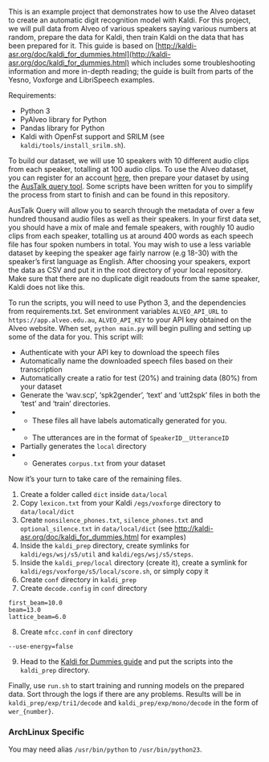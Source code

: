 This is an example project that demonstrates how to use the Alveo dataset to create an automatic digit recognition model with Kaldi. For this project, we will pull data from Alveo of various speakers saying various numbers at random, prepare the data for Kaldi, then train Kaldi on the data that has been prepared for it. This guide is based on [http://kaldi-asr.org/doc/kaldi_for_dummies.html](http://kaldi-asr.org/doc/kaldi_for_dummies.html) which includes some troubleshooting information and more in-depth reading; the guide is built from parts of the Yesno, Voxforge and LibriSpeech examples.

Requirements:
- Python 3
- PyAlveo library for Python
- Pandas library for Python
- Kaldi with OpenFst support and SRILM (see `kaldi/tools/install_srilm.sh`).

To build our dataset, we will use 10 speakers with 10 different audio clips from each speaker, totalling at 100 audio clips. To use the Alveo dataset, you can register for an account [here](http://app.alveo.edu.au/), then prepare your dataset by using the [AusTalk query tool](https://austalk-query.apps.alveo.edu.au/). Some scripts have been written for you to simplify the process from start to finish and can be found in this repository.

AusTalk Query will allow you to search through the metadata of over a few hundred thousand audio files as well as their speakers. In your first data set, you should have a mix of male and female speakers, with roughly 10 audio clips from each speaker, totalling us at around 400 words as each speech file has four spoken numbers in total. You may wish to use a less variable dataset by keeping the speaker age fairly narrow (e.g 18-30) with the speaker’s first language as English. After choosing your speakers, export the data as CSV and put it in the root directory of your local repository. Make sure that there are no duplicate digit readouts from the same speaker, Kaldi does not like this.

To run the scripts, you will need to use Python 3, and the dependencies from requirements.txt. Set environment variables `ALVEO_API_URL` to `https://app.alveo.edu.au`, `ALVEO_API_KEY` to your API key obtained on the Alveo website. When set, `python main.py` will begin pulling and setting up some of the data for you. This script will:
- Authenticate with your API key to download the speech files
- Automatically name the downloaded speech files based on their transcription
- Automatically create a ratio for test (20%) and training data (80%) from your dataset
- Generate the ‘wav.scp’, ‘spk2gender’, ‘text’ and ‘utt2spk’ files in both the ‘test’ and ‘train’ directories.
- - These files all have labels automatically generated for you.
- - The utterances are in the format of `SpeakerID__UtteranceID`
- Partially generates the `local` directory
- - Generates `corpus.txt` from your dataset

Now it’s your turn to take care of the remaining files.
1. Create a folder called `dict` inside `data/local`
2. Copy `lexicon.txt` from your Kaldi `/egs/voxforge` directory to `data/local/dict`
3. Create `nonsilence_phones.txt`, `silence_phones.txt` and `optional_silence.txt` in `data/local/dict` (see http://kaldi-asr.org/doc/kaldi_for_dummies.html for examples)
4. Inside the `kaldi_prep` directory, create symlinks for `kaldi/egs/wsj/s5/util` and `kaldi/egs/wsj/s5/steps`.
5. Inside the `kaldi_prep/local` directory (create it), create a symlink for `kaldi/egs/voxforge/s5/local/score.sh`, or simply copy it
6. Create `conf` directory in `kaldi_prep`
7. Create `decode.config` in `conf` directory
```
first_beam=10.0
beam=13.0
lattice_beam=6.0
```
8. Create `mfcc.conf` in `conf` directory
```
--use-energy=false
```
9. Head to the [Kaldi for Dummies guide](http://kaldi-asr.org/doc/kaldi_for_dummies.html#kaldi_for_dummies_running) and put the scripts into the `kaldi_prep` directory.

Finally, use `run.sh` to start training and running models on the prepared data. Sort through the logs if there are any problems. Results will be in `kaldi_prep/exp/tri1/decode` and `kaldi_prep/exp/mono/decode` in the form of `wer_{number}`.

### ArchLinux Specific
You may need alias `/usr/bin/python` to `/usr/bin/python23`.

